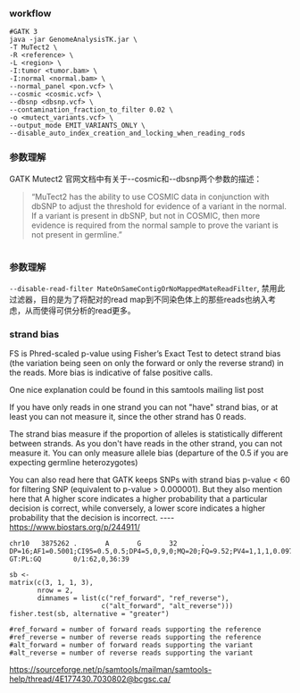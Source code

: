 ### workflow
```
#GATK 3
java -jar GenomeAnalysisTK.jar \
-T MuTect2 \
-R <reference> \
-L <region> \
-I:tumor <tumor.bam> \
-I:normal <normal.bam> \
--normal_panel <pon.vcf> \                        
--cosmic <cosmic.vcf> \
--dbsnp <dbsnp.vcf> \
--contamination_fraction_to_filter 0.02 \                   
-o <mutect_variants.vcf> \
--output_mode EMIT_VARIANTS_ONLY \
--disable_auto_index_creation_and_locking_when_reading_rods
```
### 参数理解
GATK Mutect2 官网文档中有关于--cosmic和--dbsnp两个参数的描述：

 >“MuTect2 has the ability to use COSMIC data in conjunction with dbSNP to adjust the threshold for evidence of a variant in the normal. If a variant is present in dbSNP, but not in COSMIC, then more evidence is required from the normal sample to prove the variant is not present in germline.”

```
```
### 参数理解
`--disable-read-filter MateOnSameContigOrNoMappedMateReadFilter`, 禁用此过滤器，目的是为了将配对的read map到不同染色体上的那些reads也纳入考虑，从而使得可供分析的read更多。


### strand bias


FS is Phred-scaled p-value using Fisher’s Exact Test to detect strand bias (the variation being seen on only the forward or only the reverse strand) in the reads. More bias is indicative of false positive calls.


One nice explanation could be found in this samtools mailing list post

If you have only reads in one strand you can not "have" strand bias, or at least you can not measure it, since the other strand has 0 reads.

The strand bias measure if the proportion of alleles is statistically different between strands. As you don't have reads in the other strand, you can not measure it. You can only measure allele bias (departure of the 0.5 if you are expecting germline heterozygotes)

You can also read here that GATK keeps SNPs with strand bias p-value < 60 for filtering SNP (equivalent to p-value > 0.000001). But they also mention here that A higher score indicates a higher probability that a particular  decision is correct, while conversely, a lower score indicates a  higher probability that the decision is incorrect.
----https://www.biostars.org/p/244911/

```
chr10   3875262 .       A       G       32      .       DP=16;AF1=0.5001;CI95=0.5,0.5;DP4=5,0,9,0;MQ=20;FQ=9.52;PV4=1,1,1,0.097 GT:PL:GQ        0/1:62,0,36:39
```

```
sb <-
matrix(c(3, 1, 1, 3),
       nrow = 2,
       dimnames = list(c("ref_forward", "ref_reverse"),
                       c("alt_forward", "alt_reverse")))
fisher.test(sb, alternative = "greater")

#ref_forward = number of forward reads supporting the reference
#ref_reverse = number of reverse reads supporting the reference
#alt_forward = number of forward reads supporting the variant
#alt_reverse = number of reverse reads supporting the variant
```
https://sourceforge.net/p/samtools/mailman/samtools-help/thread/4E177430.7030802@bcgsc.ca/

